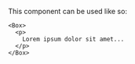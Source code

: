 This component can be used like so:

```
<Box>
  <p>
    Lorem ipsum dolor sit amet...
  </p>
</Box>
```